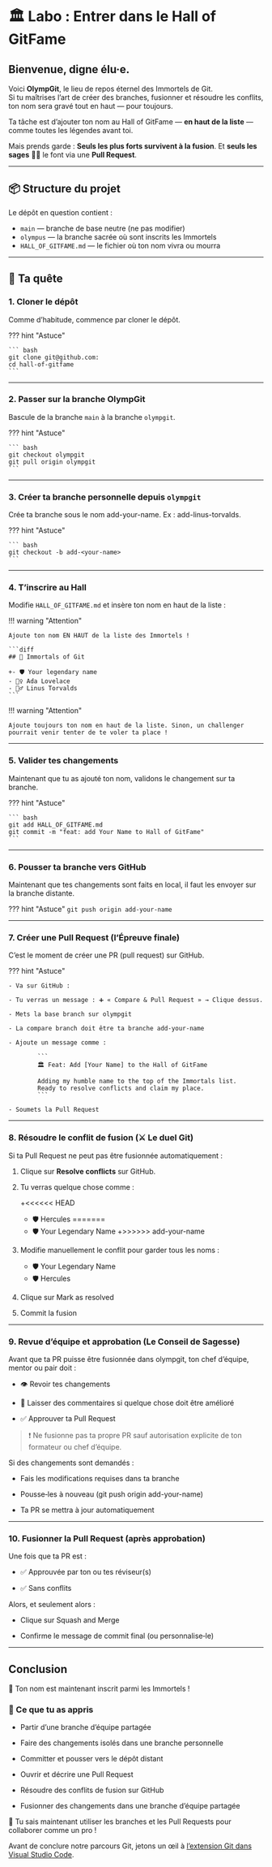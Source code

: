 # 🏛️ Labo : Entrer dans le Hall of GitFame

## **Bienvenue, digne élu·e.**

Voici **OlympGit**, le lieu de repos éternel des Immortels de Git.  
Si tu maîtrises l’art de créer des branches, fusionner et résoudre les conflits, ton nom sera gravé tout en haut — pour toujours.

Ta tâche est d’ajouter ton nom au Hall of GitFame — **en haut de la liste** — comme toutes les légendes avant toi.

Mais prends garde : **Seuls les plus forts survivent à la fusion**.
Et **seuls les sages** 🧙‍♂️ le font via une **Pull Request**.

---

## 📦 Structure du projet

Le dépôt en question contient :

- `main` — branche de base neutre (ne pas modifier)
- `olympus` — la branche sacrée où sont inscrits les Immortels
- `HALL_OF_GITFAME.md` — le fichier où ton nom vivra ou mourra

---

## 🧭 Ta quête

### 1. Cloner le dépôt

Comme d’habitude, commence par cloner le dépôt.

??? hint "Astuce"

    ``` bash
    git clone git@github.com:
    cd hall-of-gitfame
    ```

---

### 2. Passer sur la branche OlympGit

Bascule de la branche `main` à la branche `olympgit`.

??? hint "Astuce"

    ``` bash
    git checkout olympgit
    git pull origin olympgit
    ```

---

### 3. Créer ta branche personnelle depuis `olympgit`

Crée ta branche sous le nom add-your-name. Ex : add-linus-torvalds.

??? hint "Astuce"

    ``` bash
    git checkout -b add-<your-name>
    ```

---

### 4. T’inscrire au Hall

Modifie `HALL_OF_GITFAME.md` et insère ton nom en haut de la liste :

!!! warning  "Attention"

    Ajoute ton nom EN HAUT de la liste des Immortels !

    ```diff
    ## 🧙 Immortals of Git

    +- 🛡️ Your legendary name
    - 🧝‍♀️ Ada Lovelace
    - 🧙‍♂️ Linus Torvalds
    ```

!!! warning "Attention"

    Ajoute toujours ton nom en haut de la liste. Sinon, un challenger pourrait venir tenter de te voler ta place !

---

### 5. Valider tes changements

Maintenant que tu as ajouté ton nom, validons le changement sur ta branche.

??? hint "Astuce"

    ``` bash
    git add HALL_OF_GITFAME.md
    git commit -m "feat: add Your Name to Hall of GitFame"
    ```

---

### 6. Pousser ta branche vers GitHub

Maintenant que tes changements sont faits en local, il faut les envoyer sur la branche distante.

??? hint "Astuce"
    `git push origin add-your-name`

---

### 7. Créer une Pull Request (l’Épreuve finale)

C’est le moment de créer une PR (pull request) sur GitHub.

??? hint "Astuce"

    - Va sur GitHub :

    - Tu verras un message : ➕ « Compare & Pull Request » → Clique dessus.

    - Mets la base branch sur olympgit

    - La compare branch doit être ta branche add-your-name

    - Ajoute un message comme :

            ```
            🏛️ Feat: Add [Your Name] to the Hall of GitFame

            Adding my humble name to the top of the Immortals list.
            Ready to resolve conflicts and claim my place.
            ```

    - Soumets la Pull Request

---

### 8. Résoudre le conflit de fusion (⚔️ Le duel Git)

Si ta Pull Request ne peut pas être fusionnée automatiquement :

1. Clique sur **Resolve conflicts** sur GitHub.
2. Tu verras quelque chose comme :

    +<<<<<< HEAD
    - 🛡️ Hercules
    =======
    - 🛡️ Your Legendary Name
    +>>>>>> add-your-name

3. Modifie manuellement le conflit pour garder tous les noms :

    - 🛡️ Your Legendary Name
    - 🛡️ Hercules

4. Clique sur Mark as resolved

5. Commit la fusion

---

### 9. Revue d’équipe et approbation (Le Conseil de Sagesse)

Avant que ta PR puisse être fusionnée dans olympgit, ton chef d’équipe, mentor ou pair doit :

- 👁️ Revoir tes changements

- 💬 Laisser des commentaires si quelque chose doit être amélioré

- ✅ Approuver ta Pull Request

> ❗ Ne fusionne pas ta propre PR sauf autorisation explicite de ton formateur ou chef d’équipe.

Si des changements sont demandés :

- Fais les modifications requises dans ta branche

- Pousse‑les à nouveau (git push origin add-your-name)

- Ta PR se mettra à jour automatiquement

---

### 10. Fusionner la Pull Request (après approbation)

Une fois que ta PR est :

- ✅ Approuvée par ton ou tes réviseur(s)

- ✅ Sans conflits

Alors, et seulement alors :

- Clique sur Squash and Merge

- Confirme le message de commit final (ou personnalise‑le)

---

## Conclusion

🎉 Ton nom est maintenant inscrit parmi les Immortels !

### 🧠 Ce que tu as appris

- Partir d’une branche d’équipe partagée

- Faire des changements isolés dans une branche personnelle

- Committer et pousser vers le dépôt distant

- Ouvrir et décrire une Pull Request

- Résoudre des conflits de fusion sur GitHub

- Fusionner des changements dans une branche d’équipe partagée

🎉 Tu sais maintenant utiliser les branches et les Pull Requests pour collaborer comme un pro !

Avant de conclure notre parcours Git, jetons un œil à [l’extension Git dans Visual Studio Code](./git_as_extension.md).
